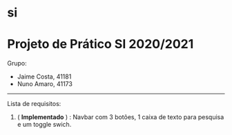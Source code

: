 # si
# **Projeto de Prático SI 2020/2021**

Grupo:
* Jaime Costa, 41181
* Nuno Amaro, 41173
---  
Lista de requisitos:

1. ( **Implementado** ) : Navbar com 3 botões, 1 caixa de texto para pesquisa e um toggle swich.
